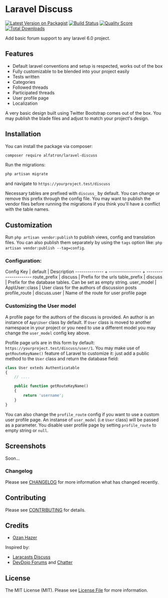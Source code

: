 # Laravel Discuss

[![Latest Version on Packagist](https://img.shields.io/packagist/v/alfatron/discuss.svg?style=flat-square)](https://packagist.org/packages/alfatron/discuss)
[![Build Status](https://img.shields.io/travis/alfatron/discuss/master.svg?style=flat-square)](https://travis-ci.org/alfatron/discuss)
[![Quality Score](https://img.shields.io/scrutinizer/g/alfatron/discuss.svg?style=flat-square)](https://scrutinizer-ci.com/g/alfatron/discuss)
[![Total Downloads](https://img.shields.io/packagist/dt/alfatron/discuss.svg?style=flat-square)](https://packagist.org/packages/alfatron/discuss)

Add basic forum support to any laravel 6.0 project.

## Features

* Default laravel conventions and setup is respected, works out of the box
* Fully customizable to be blended into your project easily
* Tests written
* Categories
* Followed threads
* Participated threads
* User profile page
* Localization

A very basic design built using Twitter Bootstrap comes out of the box. You may publish the
blade files and adjust to match your project's design.


## Installation

You can install the package via composer:

```bash
composer require alfatron/laravel-discuss
```

Run the migrations:

```bash
php artisan migrate
```

and navigate to `https://yourproject.test/discuss`

Necessary tables are prefixed with `discuss_` by default. You can change or remove this
prefix through the config file. You may want to  publish the vendor files before running the
migrations if you think you'll have a conflict with the table names. 

## Customization

Run `php artisan vendor:publish` to publish views, config and translation files. You can also
publish them separately by using the `tags` option like: `php artisan vendor:publish --tag=config`.

### Configuration:

 Config Key    | default          | Description
-------------- + ---------------- + ---------------------
 route_prefix  | discuss          | Prefix for the urls
 table_prefix  | discuss          | Prefix for the database tables. Can be set as empty string.
 user_model    | App\User::class  | User class for the authors of discussion posts
 profile_route | discuss.user     | Name of the route for user profile page 
 
### Customizing the User model

A profile page for the authors of the discuss is provided. An author is an instance of
`App\User` class by default. If `User` class is moved to another namespace in your project 
or you need to use a different model you may change the `user_model` config key above.

Profile page urls are in this form by default: `https://yourproject.test/discuss/user/1`.
You may make use of `getRouteKeyName()` feature of Laravel to customize it: just add a 
public method to the `User` class and return the database field:

```php
class User exteds Authenticatable
{
    // ....

    public function getRouteKeyName()
    {
        return 'username';
    }
}
```

You can also change the `profile_route` config if you want to use a custom user profile page.
An instanse of `user_model` (i.e `User` class) will be passed as a parameter. You disable user
profile page by setting `profile_route` to empty string or `null`.

## Screenshots

Soon...


### Changelog

Please see [CHANGELOG](CHANGELOG.md) for more information what has changed recently.

## Contributing

Please see [CONTRIBUTING](CONTRIBUTING.md) for details.


## Credits

- [Ozan Hazer](https://github.com/alfatron)

Inspired by:

- [Laracasts Discuss](https://laracasts.com/discuss)
- [DevDojo Forums](https://devdojo.com/forums) and [Chatter](https://github.com/thedevdojo/chatter)

## License

The MIT License (MIT). Please see [License File](LICENSE.md) for more information.

